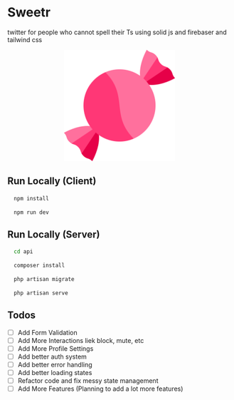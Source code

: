 
# Sweetr

twitter for people who cannot spell their Ts using solid js and firebaser and tailwind css


<p align="center" width="100%">
<img src="./public/logo.svg" width="250">
</p>

## Run Locally (Client)

```bash
  npm install
```

```bash
  npm run dev
```


## Run Locally (Server)

```bash
  cd api
```

```bash
  composer install
```

```bash
  php artisan migrate
```

```bash
  php artisan serve
```

## Todos

- [ ]  Add Form Validation
- [ ]  Add More Interactions liek block, mute, etc
- [ ]  Add More Profile Settings
- [ ]  Add better auth system
- [ ]  Add better error handling
- [ ]  Add better loading states
- [ ]  Refactor code and fix messy state management
- [ ]  Add More Features (Planning to add a lot more features)